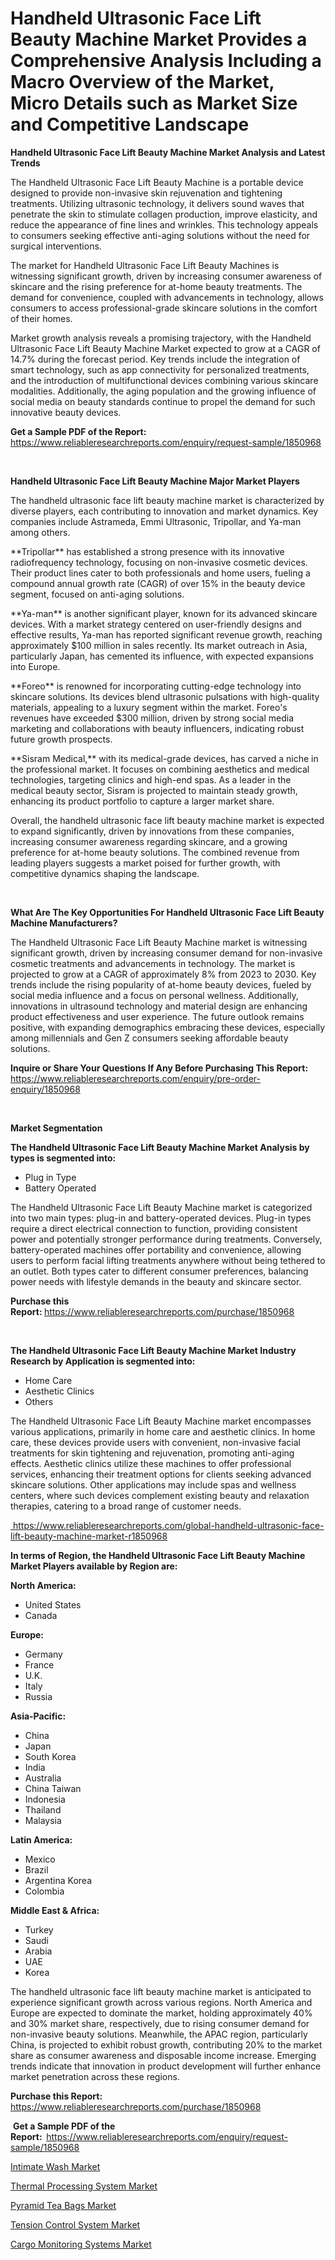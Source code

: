 <p><h1>Handheld Ultrasonic Face Lift Beauty Machine Market Provides a Comprehensive Analysis Including a Macro Overview of the Market, Micro Details such as Market Size and Competitive Landscape</h1></p><p><strong>Handheld Ultrasonic Face Lift Beauty Machine Market Analysis and Latest Trends</strong></p>
<p><p>The Handheld Ultrasonic Face Lift Beauty Machine is a portable device designed to provide non-invasive skin rejuvenation and tightening treatments. Utilizing ultrasonic technology, it delivers sound waves that penetrate the skin to stimulate collagen production, improve elasticity, and reduce the appearance of fine lines and wrinkles. This technology appeals to consumers seeking effective anti-aging solutions without the need for surgical interventions.</p><p>The market for Handheld Ultrasonic Face Lift Beauty Machines is witnessing significant growth, driven by increasing consumer awareness of skincare and the rising preference for at-home beauty treatments. The demand for convenience, coupled with advancements in technology, allows consumers to access professional-grade skincare solutions in the comfort of their homes.</p><p>Market growth analysis reveals a promising trajectory, with the Handheld Ultrasonic Face Lift Beauty Machine Market expected to grow at a CAGR of 14.7% during the forecast period. Key trends include the integration of smart technology, such as app connectivity for personalized treatments, and the introduction of multifunctional devices combining various skincare modalities. Additionally, the aging population and the growing influence of social media on beauty standards continue to propel the demand for such innovative beauty devices.</p></p>
<p><strong>Get a Sample PDF of the Report:&nbsp;</strong> <a href="https://www.reliableresearchreports.com/enquiry/request-sample/1850968?utm_campaign=37&utm_medium=2&utm_source=Github&utm_content=ia&utm_term=17102024&utm_id=handheld-ultrasonic-face-lift-beauty-machine">https://www.reliableresearchreports.com/enquiry/request-sample/1850968</a></p>
<p>&nbsp;</p>
<p><strong>Handheld Ultrasonic Face Lift Beauty Machine Major Market Players</strong></p>
<p><p>The handheld ultrasonic face lift beauty machine market is characterized by diverse players, each contributing to innovation and market dynamics. Key companies include Astrameda, Emmi Ultrasonic, Tripollar, and Ya-man among others.</p><p>**Tripollar** has established a strong presence with its innovative radiofrequency technology, focusing on non-invasive cosmetic devices. Their product lines cater to both professionals and home users, fueling a compound annual growth rate (CAGR) of over 15% in the beauty device segment, focused on anti-aging solutions.</p><p>**Ya-man** is another significant player, known for its advanced skincare devices. With a market strategy centered on user-friendly designs and effective results, Ya-man has reported significant revenue growth, reaching approximately $100 million in sales recently. Its market outreach in Asia, particularly Japan, has cemented its influence, with expected expansions into Europe.</p><p>**Foreo** is renowned for incorporating cutting-edge technology into skincare solutions. Its devices blend ultrasonic pulsations with high-quality materials, appealing to a luxury segment within the market. Foreo's revenues have exceeded $300 million, driven by strong social media marketing and collaborations with beauty influencers, indicating robust future growth prospects.</p><p>**Sisram Medical,** with its medical-grade devices, has carved a niche in the professional market. It focuses on combining aesthetics and medical technologies, targeting clinics and high-end spas. As a leader in the medical beauty sector, Sisram is projected to maintain steady growth, enhancing its product portfolio to capture a larger market share.</p><p>Overall, the handheld ultrasonic face lift beauty machine market is expected to expand significantly, driven by innovations from these companies, increasing consumer awareness regarding skincare, and a growing preference for at-home beauty solutions. The combined revenue from leading players suggests a market poised for further growth, with competitive dynamics shaping the landscape.</p></p>
<p>&nbsp;</p>
<p><strong>What Are The Key Opportunities For Handheld Ultrasonic Face Lift Beauty Machine Manufacturers?</strong></p>
<p><p>The Handheld Ultrasonic Face Lift Beauty Machine market is witnessing significant growth, driven by increasing consumer demand for non-invasive cosmetic treatments and advancements in technology. The market is projected to grow at a CAGR of approximately 8% from 2023 to 2030. Key trends include the rising popularity of at-home beauty devices, fueled by social media influence and a focus on personal wellness. Additionally, innovations in ultrasound technology and material design are enhancing product effectiveness and user experience. The future outlook remains positive, with expanding demographics embracing these devices, especially among millennials and Gen Z consumers seeking affordable beauty solutions.</p></p>
<p><strong>Inquire or Share Your Questions If Any Before Purchasing This Report:</strong> <a href="https://www.reliableresearchreports.com/enquiry/pre-order-enquiry/1850968?utm_campaign=37&utm_medium=2&utm_source=Github&utm_content=ia&utm_term=17102024&utm_id=handheld-ultrasonic-face-lift-beauty-machine">https://www.reliableresearchreports.com/enquiry/pre-order-enquiry/1850968</a></p>
<p>&nbsp;</p>
<p><strong>Market Segmentation</strong></p>
<p><strong>The Handheld Ultrasonic Face Lift Beauty Machine Market Analysis by types is segmented into:</strong></p>
<p><ul><li>Plug in Type</li><li>Battery Operated</li></ul></p>
<p><p>The Handheld Ultrasonic Face Lift Beauty Machine market is categorized into two main types: plug-in and battery-operated devices. Plug-in types require a direct electrical connection to function, providing consistent power and potentially stronger performance during treatments. Conversely, battery-operated machines offer portability and convenience, allowing users to perform facial lifting treatments anywhere without being tethered to an outlet. Both types cater to different consumer preferences, balancing power needs with lifestyle demands in the beauty and skincare sector.</p></p>
<p><strong>Purchase this Report:&nbsp;</strong><a href="https://www.reliableresearchreports.com/purchase/1850968?utm_campaign=37&utm_medium=2&utm_source=Github&utm_content=ia&utm_term=17102024&utm_id=handheld-ultrasonic-face-lift-beauty-machine">https://www.reliableresearchreports.com/purchase/1850968</a></p>
<p>&nbsp;</p>
<p><strong>The Handheld Ultrasonic Face Lift Beauty Machine Market Industry Research by Application is segmented into:</strong></p>
<p><ul><li>Home Care</li><li>Aesthetic Clinics</li><li>Others</li></ul></p>
<p><p>The Handheld Ultrasonic Face Lift Beauty Machine market encompasses various applications, primarily in home care and aesthetic clinics. In home care, these devices provide users with convenient, non-invasive facial treatments for skin tightening and rejuvenation, promoting anti-aging effects. Aesthetic clinics utilize these machines to offer professional services, enhancing their treatment options for clients seeking advanced skincare solutions. Other applications may include spas and wellness centers, where such devices complement existing beauty and relaxation therapies, catering to a broad range of customer needs.</p></p>
<p><a href="https://www.reliableresearchreports.com/global-handheld-ultrasonic-face-lift-beauty-machine-market-r1850968?utm_campaign=37&utm_medium=2&utm_source=Github&utm_content=ia&utm_term=17102024&utm_id=handheld-ultrasonic-face-lift-beauty-machine">&nbsp;https://www.reliableresearchreports.com/global-handheld-ultrasonic-face-lift-beauty-machine-market-r1850968</a></p>
<p><strong>In terms of Region, the Handheld Ultrasonic Face Lift Beauty Machine Market Players available by Region are:</strong></p>
<p>
    <p> <strong> North America: </strong>
        <ul>
            <li>United States</li>
            <li>Canada</li>
        </ul>
        </p> 
    <p> <strong> Europe: </strong>
        <ul>
            <li>Germany</li>
            <li>France</li>
            <li>U.K.</li>
            <li>Italy</li>
            <li>Russia</li>
        </ul>
        </p> 
    <p> <strong> Asia-Pacific: </strong>
        <ul>
            <li>China</li>
            <li>Japan</li>
            <li>South Korea</li>
            <li>India</li>
            <li>Australia</li>
            <li>China Taiwan</li>
            <li>Indonesia</li>
            <li>Thailand</li>
            <li>Malaysia</li>
        </ul>
        </p> 
    <p> <strong> Latin America: </strong>
        <ul>
            <li>Mexico</li>
            <li>Brazil</li>
            <li>Argentina Korea</li>
            <li>Colombia</li>
        </ul>
        </p> 
    <p> <strong> Middle East & Africa: </strong>
        <ul>
            <li>Turkey</li>
            <li>Saudi</li>
            <li>Arabia</li>
            <li>UAE</li>
            <li>Korea</li>
        </ul>
    </p>
    </p>
<p><p>The handheld ultrasonic face lift beauty machine market is anticipated to experience significant growth across various regions. North America and Europe are expected to dominate the market, holding approximately 40% and 30% market share, respectively, due to rising consumer demand for non-invasive beauty solutions. Meanwhile, the APAC region, particularly China, is projected to exhibit robust growth, contributing 20% to the market share as consumer awareness and disposable income increase. Emerging trends indicate that innovation in product development will further enhance market penetration across these regions.</p></p>
<p><strong>Purchase this Report: </strong><a href="https://www.reliableresearchreports.com/purchase/1850968?utm_campaign=37&utm_medium=2&utm_source=Github&utm_content=ia&utm_term=17102024&utm_id=handheld-ultrasonic-face-lift-beauty-machine">https://www.reliableresearchreports.com/purchase/1850968</a></p>
<p>&nbsp;<strong>Get a Sample PDF of the Report:&nbsp;&nbsp;</strong><a href="https://www.reliableresearchreports.com/enquiry/request-sample/1850968?utm_campaign=37&utm_medium=2&utm_source=Github&utm_content=ia&utm_term=17102024&utm_id=handheld-ultrasonic-face-lift-beauty-machine">https://www.reliableresearchreports.com/enquiry/request-sample/1850968</a></p>
<p><strong></strong></p>
<p><p><a href="https://www.linkedin.com/pulse/intimate-wash-market-analysis-report-global-insights-region-t4bze?utm_campaign=37&utm_medium=2&utm_source=Github&utm_content=ia&utm_term=17102024&utm_id=handheld-ultrasonic-face-lift-beauty-machine">Intimate Wash Market</a></p><p><a href="https://issuu.com/reportprime-2/docs/thermal-processing-system-market-si_62bc48f2953e57?utm_campaign=37&utm_medium=2&utm_source=Github&utm_content=ia&utm_term=17102024&utm_id=handheld-ultrasonic-face-lift-beauty-machine">Thermal Processing System Market</a></p><p><a href="https://www.linkedin.com/pulse/pyramid-tea-bags-market-evolution-regional-adaptations-innovation-jrlie?utm_campaign=37&utm_medium=2&utm_source=Github&utm_content=ia&utm_term=17102024&utm_id=handheld-ultrasonic-face-lift-beauty-machine">Pyramid Tea Bags Market</a></p><p><a href="https://issuu.com/reportprime-2/docs/tension-control-system-market-size-_bd9df9cb62d17b?utm_campaign=37&utm_medium=2&utm_source=Github&utm_content=ia&utm_term=17102024&utm_id=handheld-ultrasonic-face-lift-beauty-machine">Tension Control System Market</a></p><p><a href="https://github.com/ChristianClark406/Market-Research-Report-List-1/blob/main/cargo-monitoring-systems-market.md?utm_campaign=37&utm_medium=2&utm_source=Github&utm_content=ia&utm_term=17102024&utm_id=handheld-ultrasonic-face-lift-beauty-machine">Cargo Monitoring Systems Market</a></p></p>